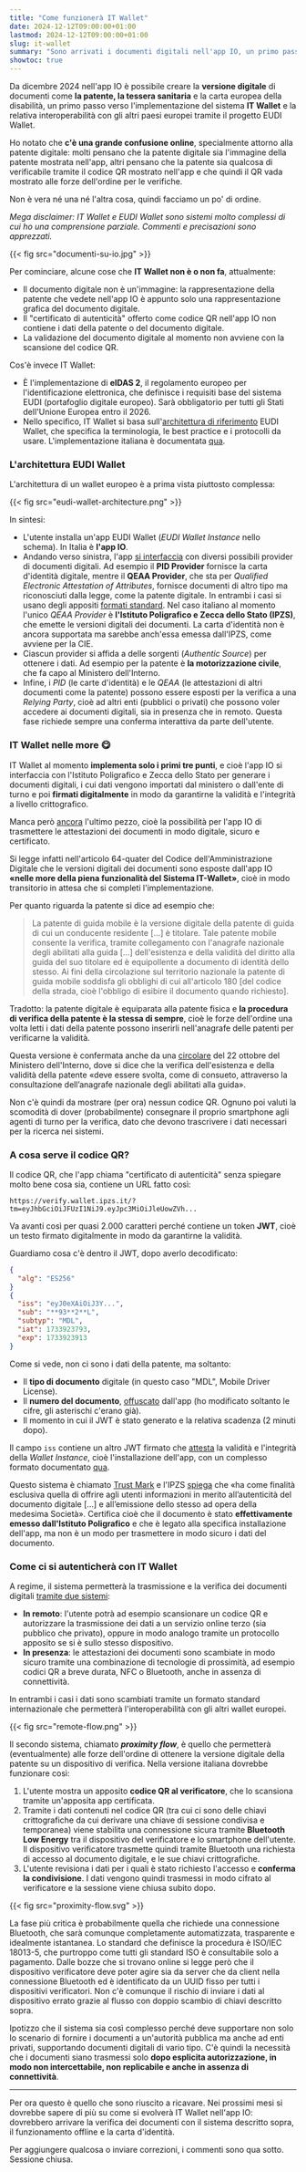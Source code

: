 ```yaml
---
title: "Come funzionerà IT Wallet"
date: 2024-12-12T09:00:00+01:00
lastmod: 2024-12-12T09:00:00+01:00
slug: it-wallet
summary: "Sono arrivati i documenti digitali nell'app IO, un primo passo verso IT Wallet e l'interoperabilità con EUDI Wallet."
showtoc: true
---
```


Da dicembre 2024 nell'app IO è possibile creare la **versione digitale** di documenti come **la patente, la tessera sanitaria** e la carta europea della disabilità, un primo passo verso l'implementazione del sistema **IT Wallet** e la relativa interoperabilità con gli altri paesi europei tramite il progetto EUDI Wallet.

Ho notato che **c'è una grande confusione online**, specialmente attorno alla patente digitale: molti pensano che la patente digitale sia l'immagine della patente mostrata nell'app, altri pensano che la patente sia qualcosa di verificabile tramite il codice QR mostrato nell'app e che quindi il QR vada mostrato alle forze dell'ordine per le verifiche.

Non è vera né una né l'altra cosa, quindi facciamo un po' di ordine.

*Mega disclaimer: IT Wallet e EUDI Wallet sono sistemi molto complessi di cui ho una comprensione parziale. Commenti e precisazioni sono apprezzati.*

{{< fig src="documenti-su-io.jpg" >}}

Per cominciare, alcune cose che **IT Wallet non è o non fa**, attualmente:

- Il documento digitale non è un'immagine: la rappresentazione della patente che vedete nell'app IO è appunto solo una rappresentazione grafica del documento digitale.
- Il "certificato di autenticità" offerto come codice QR nell'app IO non contiene i dati della patente o del documento digitale.
- La validazione del documento digitale al momento non avviene con la scansione del codice QR.

Cos'è invece IT Wallet:

- È l'implementazione di **eIDAS 2**, il regolamento europeo per l'identificazione elettronica, che definisce i requisiti base del sistema EUDI (portafoglio digitale europeo). Sarà obbligatorio per tutti gli Stati dell'Unione Europea entro il 2026.
- Nello specifico, IT Wallet si basa sull'[architettura di riferimento](https://eu-digital-identity-wallet.github.io/eudi-doc-architecture-and-reference-framework/1.4.0/arf/) EUDI Wallet, che specifica la terminologia, le best practice e i protocolli da usare. L'implementazione italiana è documentata [qua](https://italia.github.io/eudi-wallet-it-docs/versione-corrente/en/index.html).

### L'architettura EUDI Wallet

L'architettura di un wallet europeo è a prima vista piuttosto complessa:

{{< fig src="eudi-wallet-architecture.png" >}}

In sintesi:

- L'utente installa un'app EUDI Wallet (*EUDI Wallet Instance* nello schema). In Italia è **l'app IO**.
- Andando verso sinistra, l'app [si interfaccia](https://italia.github.io/eudi-wallet-it-docs/versione-corrente/en/pid-eaa-issuance.html) con diversi possibili provider di documenti digitali. Ad esempio il **PID Provider** fornisce la carta d'identità digitale, mentre il **QEAA Provider**, che sta per *Qualified Electronic Attestation of Attributes*, fornisce documenti di altro tipo ma riconosciuti dalla legge, come la patente digitale. In entrambi i casi si usano degli appositi [formati standard](https://italia.github.io/eudi-wallet-it-docs/versione-corrente/en/pid-eaa-data-model.html). Nel caso italiano al momento l'unico *QEAA Provider* è **l'Istituto Poligrafico e Zecca dello Stato (IPZS)**, che emette le versioni digitali dei documenti. La carta d'identità non è ancora supportata ma sarebbe anch'essa emessa dall'IPZS, come avviene per la CIE.
- Ciascun provider si affida a delle sorgenti (*Authentic Source*) per ottenere i dati. Ad esempio per la patente è **la motorizzazione civile**, che fa capo al Ministero dell'Interno.
- Infine, i *PID* (le carte d'identità) e le *QEAA* (le attestazioni di altri documenti come la patente) possono essere esposti per la verifica a una *Relying Party*, cioè ad altri enti (pubblici o privati) che possono voler accedere ai documenti digitali, sia in presenza che in remoto. Questa fase richiede sempre una conferma interattiva da parte dell'utente.

### IT Wallet nelle more 😋

IT Wallet al momento **implementa solo i primi tre punti**, e cioè l'app IO si interfaccia con l'Istituto Poligrafico e Zecca dello Stato per generare i documenti digitali, i cui dati vengono importati dal ministero o dall'ente di turno e poi **firmati digitalmente** in modo da garantirne la validità e l'integrità a livello crittografico.

Manca però [ancora](https://github.com/pagopa/io-react-native-wallet/tree/3d801ea6162aab4d06510c56eb42d0113be42a15/src/credential/presentation) l'ultimo pezzo, cioè la possibilità per l'app IO di trasmettere le attestazioni dei documenti in modo digitale, sicuro e certificato.

Si legge infatti nell'articolo 64-quater del Codice dell'Amministrazione Digitale che le versioni digitali dei documenti sono esposte dall'app IO **«nelle more della piena funzionalità del Sistema IT-Wallet»**, cioè in modo transitorio in attesa che si completi l'implementazione.

Per quanto riguarda la patente si dice ad esempio che:

> La patente di guida mobile è la versione digitale della patente di guida di cui un conducente residente [...] è titolare. Tale patente mobile consente la verifica, tramite collegamento con l'anagrafe nazionale degli abilitati alla guida [...] dell'esistenza e della validità del diritto alla guida del suo titolare ed è equipollente a documento di identità dello stesso. Ai fini della circolazione sul territorio nazionale la patente di guida mobile soddisfa gli obblighi di cui all'articolo 180 [del codice della strada, cioè l'obbligo di esibire il documento quando richiesto].

Tradotto: la patente digitale è equiparata alla patente fisica e **la procedura di verifica della patente è la stessa di sempre**, cioè le forze dell'ordine una volta letti i dati della patente possono inserirli nell'anagrafe delle patenti per verificarne la validità.

Questa versione è confermata anche da una [circolare](http://www.patente.it/normativa/circolare-22-10-2024-n-32079-sistema-it-wallet?idc=4909) del 22 ottobre del Ministero dell'Interno, dove si dice che la verifica dell'esistenza e della validità della patente «deve essere svolta, come di consueto, attraverso la consultazione dell’anagrafe nazionale degli abilitati alla guida».

Non c'è quindi da mostrare (per ora) nessun codice QR. Ognuno poi valuti la scomodità di dover (probabilmente) consegnare il proprio smartphone agli agenti di turno per la verifica, dato che devono trascrivere i dati necessari per la ricerca nei sistemi.

### A cosa serve il codice QR?

Il codice QR, che l'app chiama "certificato di autenticità" senza spiegare molto bene cosa sia, contiene un URL fatto così:

```http
https://verify.wallet.ipzs.it/?tm=eyJhbGciOiJFUzI1NiJ9.eyJpc3MiOiJleUowZVh...
```

Va avanti così per quasi 2.000 caratteri perché contiene un token **JWT**, cioè un testo firmato digitalmente in modo da garantirne la validità.

Guardiamo cosa c'è dentro il JWT, dopo averlo decodificato:

```json
{
  "alg": "ES256"
}
{
  "iss": "eyJ0eXAiOiJ3Y...",
  "sub": "**93**2**L",
  "subtyp": "MDL",
  "iat": 1733923793,
  "exp": 1733923913
}
```

Come si vede, non ci sono i dati della patente, ma soltanto:

- Il **tipo di documento** digitale (in questo caso "MDL", Mobile Driver License).
- Il **numero del documento**, [offuscato](https://github.com/pagopa/io-react-native-wallet/blob/3d801ea6162aab4d06510c56eb42d0113be42a15/src/utils/string.ts) dall'app (ho modificato soltanto le cifre, gli asterischi c'erano già).
- Il momento in cui il JWT è stato generato e la relativa scadenza (2 minuti dopo).

Il campo `iss` contiene un altro JWT firmato che [attesta](https://github.com/pagopa/io-react-native-wallet/blob/3d801ea6162aab4d06510c56eb42d0113be42a15/src/credential/trustmark/get-credential-trustmark.ts#L103) la validità e l'integrità della *Wallet Instance*, cioè l'installazione dell'app, con un complesso formato documentato [qua](https://italia.github.io/eudi-wallet-it-docs/versione-corrente/en/wallet-attestation.html).

Questo sistema è chiamato [Trust Mark](https://github.com/pagopa/io-react-native-wallet/tree/3d801ea6162aab4d06510c56eb42d0113be42a15/src/credential/trustmark) e l'IPZS [spiega](https://verify.wallet.ipzs.it/condizioni_generali.html) che «ha come finalità esclusiva quella di offrire agli utenti informazioni in merito all’autenticità del documento digitale [...] e all’emissione dello stesso ad opera della medesima Società». Certifica cioè che il documento è stato **effettivamente emesso dall'Istituto Poligrafico** e che è legato alla specifica installazione dell'app, ma non è un modo per trasmettere in modo sicuro i dati del documento.

### Come ci si autenticherà con IT Wallet

A regime, il sistema permetterà la trasmissione e la verifica dei documenti digitali [tramite due sistemi](https://italia.github.io/eudi-wallet-it-docs/versione-corrente/en/relying-party-solution.html):

- **In remoto**: l'utente potrà ad esempio scansionare un codice QR e autorizzare la trasmissione dei dati a un servizio online terzo (sia pubblico che privato), oppure in modo analogo tramite un protocollo apposito se si è sullo stesso dispositivo.
- **In presenza**: le attestazioni dei documenti sono scambiate in modo sicuro tramite una combinazione di tecnologie di prossimità, ad esempio codici QR a breve durata, NFC o Bluetooth, anche in assenza di connettività.

In entrambi i casi i dati sono scambiati tramite un formato standard internazionale che permetterà l'interoperabilità con gli altri wallet europei.

{{< fig src="remote-flow.png" >}}

Il secondo sistema, chiamato ***proximity flow***, è quello che permetterà (eventualmente) alle forze dell'ordine di ottenere la versione digitale della patente su un dispositivo di verifica. Nella versione italiana dovrebbe funzionare così:

1. L'utente mostra un apposito **codice QR al verificatore**, che lo scansiona tramite un'apposita app certificata.
2. Tramite i dati contenuti nel codice QR (tra cui ci sono delle chiavi crittografiche da cui derivare una chiave di sessione condivisa e temporanea) viene stabilita una connessione sicura tramite **Bluetooth Low Energy** tra il dispositivo del verificatore e lo smartphone dell'utente. Il dispositivo verificatore trasmette quindi tramite Bluetooth una richiesta di accesso al documento digitale, e le sue chiavi crittografiche.
3. L'utente revisiona i dati per i quali è stato richiesto l'accesso e **conferma la condivisione**. I dati vengono quindi trasmessi in modo cifrato al verificatore e la sessione viene chiusa subito dopo.

{{< fig src="proximity-flow.svg" >}}

La fase più critica è probabilmente quella che richiede una connessione Bluetooth, che sarà comunque completamente automatizzata, trasparente e idealmente istantanea. Lo standard che definisce la procedura è ISO/IEC 18013-5, che purtroppo come tutti gli standard ISO è consultabile solo a pagamento. Dalle bozze che si trovano online si legge però che il dispositivo verificatore deve poter agire sia da server che da client nella connessione Bluetooth ed è identificato da un UUID fisso per tutti i dispositivi verificatori. Non c'è comunque il rischio di inviare i dati al dispositivo errato grazie al flusso con doppio scambio di chiavi descritto sopra.

Ipotizzo che il sistema sia così complesso perché deve supportare non solo lo scenario di fornire i documenti a un'autorità pubblica ma anche ad enti privati, supportando documenti digitali di vario tipo. C'è quindi la necessità che i documenti siano trasmessi solo **dopo esplicita autorizzazione, in modo non intercettabile, non replicabile e anche in assenza di connettività**.

---

Per ora questo è quello che sono riuscito a ricavare. Nei prossimi mesi si dovrebbe sapere di più su come si evolverà IT Wallet nell'app IO: dovrebbero arrivare la verifica dei documenti con il sistema descritto sopra, il funzionamento offline e la carta d'identità.

Per aggiungere qualcosa o inviare correzioni, i commenti sono qua sotto. Sessione chiusa.
